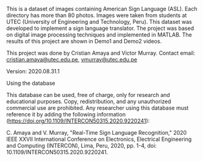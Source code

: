 This is a dataset of images containing American Sign Language (ASL). Each directory has more than 80 photos. Images were taken from students at UTEC (University of Engineering and Technology, Peru). This dataset was developed to implement a sign language translator. The project was based on digital image processing techniques and implemented in MATLAB. The results of this project are shown in Demo1 and Demo2 videos. 

This project was done by Cristian Amaya and Victor Murray. 
Contact email: cristian.amaya@utec.edu.pe, vmurray@utec.edu.pe

Version: 2020.08.31.1


Using the database

This database can be used, free of charge, only for research and educational purposes. Copy, redistribution, and any unauthorized commercial use are prohibited. Any researcher using this database must reference it by adding the following information (https://doi.org/10.1109/INTERCON50315.2020.9220241):

C. Amaya and V. Murray, "Real-Time Sign Language Recognition," 2020 IEEE XXVII International Conference on Electronics, Electrical Engineering and Computing (INTERCON), Lima, Peru, 2020, pp. 1-4, doi: 10.1109/INTERCON50315.2020.9220241.
